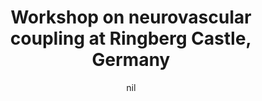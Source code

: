 ---
title: "Workshop on neurovascular coupling at Ringberg Castle, Germany"
project_id: 
date: nil
conference_id: ""
presenters:
   - peter_bandettini
summary: "Workshop on neurovascular coupling at Ringberg Castle, Germany"
file: /assets/presentations/
filename: 
layout: presentation
---